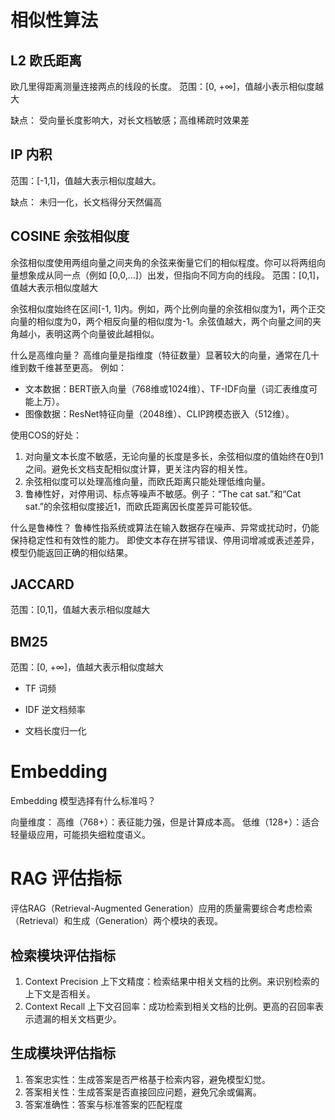 
# 相似性算法

## L2 欧氏距离 
欧几里得距离测量连接两点的线段的长度。
范围：[0, +∞]，值越小表示相似度越大

缺点：
受向量长度影响大，对长文档敏感；高维稀疏时效果差

## IP 内积
范围：[-1,1]，值越大表示相似度越大。

缺点：
未归一化，长文档得分天然偏高
## COSINE 余弦相似度
余弦相似度使用两组向量之间夹角的余弦来衡量它们的相似程度。你可以将两组向量想象成从同一点（例如 [0,0,…]）出发，但指向不同方向的线段。
范围：[0,1]，值越大表示相似度越大

余弦相似度始终在区间[-1, 1]内。例如，两个比例向量的余弦相似度为1，两个正交向量的相似度为0，两个相反向量的相似度为-1。余弦值越大，两个向量之间的夹角越小，表明这两个向量彼此越相似。

什么是高维向量？
高维向量是指维度（特征数量）显著较大的向量，通常在几十维到数千维甚至更高。
例如：
- 文本数据：BERT嵌入向量（768维或1024维）、TF-IDF向量（词汇表维度可能上万）。
- 图像数据：ResNet特征向量（2048维）、CLIP跨模态嵌入（512维）。

使用COS的好处：
1. 对向量文本长度不敏感，无论向量的长度是多长，余弦相似度的值始终在0到1之间。避免长文档支配相似度计算，更关注内容的相关性。
2. 余弦相似度可以处理高维向量，而欧氏距离只能处理低维向量。
3. 鲁棒性好，对停用词、标点等噪声不敏感。例子：“The cat sat.”和“Cat sat.”的余弦相似度接近1，而欧氏距离因长度差异可能较低。

什么是鲁棒性？
鲁棒性指系统或算法在输入数据存在噪声、异常或扰动时，仍能保持稳定性和有效性的能力。
即使文本存在拼写错误、停用词增减或表述差异，模型仍能返回正确的相似结果。

## JACCARD 
范围：[0,1]，值越大表示相似度越大

## BM25
范围：[0, +∞]，值越大表示相似度越大

- TF 词频

- IDF 逆文档频率

- 文档长度归一化


# Embedding
Embedding 模型选择有什么标准吗？

向量维度：
高维（768+）：表征能力强，但是计算成本高。
低维（128+）：适合轻量级应用，可能损失细粒度语义。

# RAG 评估指标
评估RAG（Retrieval-Augmented Generation）应用的质量需要综合考虑检索（Retrieval）和生成（Generation）两个模块的表现。

## 检索模块评估指标
1. Context Precision 上下文精度：检索结果中相关文档的比例。来识别检索的上下文是否相关。
2. Context Recall 上下文召回率：成功检索到相关文档的比例。更高的召回率表示遗漏的相关文档更少。

## 生成模块评估指标
1. 答案忠实性：生成答案是否严格基于检索内容，避免模型幻觉。
2. 答案相关性：生成答案是否直接回应问题，避免冗余或偏离。
3. 答案准确性：答案与标准答案的匹配程度
